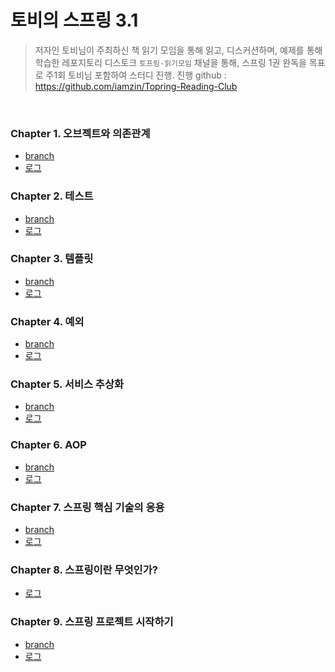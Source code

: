 # 토비의 스프링 3.1

> 저자인 토비님이 주최하신 책 읽기 모임을 통해 읽고, 디스커션하며, 예제를 통해 학습한 레포지토리
> 디스토크 `토프링-읽기모임` 채널을 통해, 스프링 1권 완독을 목표로
> 주1회 토비님 포함하여 스터디 진행.
> 진행 github : https://github.com/iamzin/Topring-Reading-Club

<br/>

### Chapter 1. 오브젝트와 의존관계

- [branch]()
- [로그](https://github.com/jomminii/toby-spring-study/blob/main/withbeth/chapter1/README.md)

### Chapter 2. 테스트

- [branch]()
- [로그](https://github.com/jomminii/toby-spring-study/blob/main/withbeth/chapter2/README.md)

### Chapter 3. 템플릿

- [branch]()
- [로그](https://github.com/jomminii/toby-spring-study/blob/main/withbeth/chapter3/README.md)

### Chapter 4. 예외

- [branch]()
- [로그](https://github.com/jomminii/toby-spring-study/blob/main/withbeth/chapter4/README.md)

### Chapter 5. 서비스 추상화

- [branch]()
- [로그](https://github.com/jomminii/toby-spring-study/blob/main/withbeth/chapter5/README.md)

### Chapter 6. AOP

- [branch]()
- [로그](https://github.com/jomminii/toby-spring-study/blob/main/withbeth/chapter6/README.md)

### Chapter 7. 스프링 핵심 기술의 응용

- [branch]()
- [로그]()

### Chapter 8. 스프링이란 무엇인가?

- [로그]()

### Chapter 9. 스프링 프로젝트 시작하기

- [branch]()
- [로그]()
